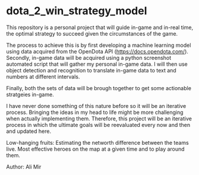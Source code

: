 # dota_2_win_strategy_model
 This repository is a personal project that will guide in-game and in-real time, the optimal strategy to succeed given the circumstances of the game.

The process to achieve this is by first developing a machine learning model using data acquired from the OpenDota API (https://docs.opendota.com/). Secondly, in-game data will be acquired using a python screenshot automated script that will gather my personal in-game data. I will then use object detection and recognition to translate in-game data to text and numbers at different intervals.

Finally, both the sets of data will be brough together to get some actionable stratgeies in-game.

I have never done something of this nature before so it will be an iterative process. Bringing the ideas in my head to life might be more challenging when actually implementing them. Therefore, this project will be an iterative process in which the ultimate goals will be reevaluated every now and then and updated here.

Low-hanging fruits: Estimating the networth difference between the teams live. Most effective heroes on the map at a given time and to play around them. 

Author: Ali Mir
